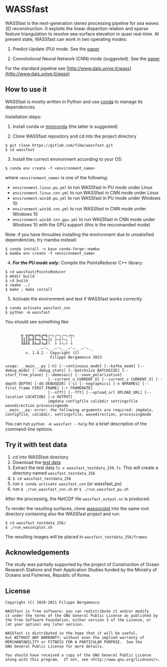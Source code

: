 # WASSfast

WASSfast is the next-generation stereo processing pipeline for sea waves 3D reconstruction. It exploits the linear dispertion relation and sparse feature triangulation to resolve sea-surface elevation in quasi real-time. At present state, WASSfast can work in two operating modes:

1) Predict-Update (PU) mode. See the [paper](https://www.sciencedirect.com/science/article/pii/S0098300420306385)

2) Convolutional Neural Network (CNN) mode (suggested). See the [paper](https://www.mdpi.com/2072-4292/13/18/3780/pdf)


For the standard pipeline see [http://www.dais.unive.it/wass](http://www.dais.unive.it/wass)

## How to use it

WASSfast is mostly written in Python and use [conda](https://www.anaconda.com/products/individual) to manage its dependencies.

Installation steps:

1. Install conda or [miniconda](https://docs.conda.io/en/latest/miniconda.html#latest-miniconda-installer-links) (the latter is suggested)

2. Clone WASSfast repository and cd into the project directory
```
$ git clone https://gitlab.com/fibe/wassfast.git
$ cd wassfast
```

3. Install the correct environment according to your OS:
```
$ conda env create -f <environment_name>
```
where ```<environment_name>``` is one of the following:

- ```environment.linux.pu.yml``` to run WASSfast in PU mode under Linux
- ```environment.linux.cnn.yml``` to run WASSfast in CNN mode under Linux
- ```environment.win10.pu.yml``` to run WASSfast in PU mode under Windows 10
- ```environment.win10.cnn.yml``` to run WASSfast in CNN mode under Windows 10
- ```environment.win10.cnn.gpu.yml``` to run WASSfast in CNN mode under Windows 10 with the GPU support (this is the reccomanded mode)

Note: if you have throubles installing the environment due to unsatisfied dependencies, try mamba instead:

```
$ conda install -n base conda-forge::mamba
$ mamba env create -f <environment_name>
```


4. ***For the PU mode only:*** Compile the PointsReducer C++ library:
```
$ cd wassfast/PointsReducer
$ mkdir build
$ cd build
$ cmake ../
$ make ; make install
```

5. Activate the environment and test if WASSfast works correctly:
```
$ conda activate wassfast_cnn
$ python -m wassfast
```

You should see something like:

```

       ╦ ╦╔═╗╔═╗╔═╗┌─┐┌─┐┌─┐┌┬┐
       ║║║╠═╣╚═╗╚═╗├┤ ├─┤└─┐ │
       ╚╩╝╩ ╩╚═╝╚═╝└  ┴ ┴└─┘ ┴
              _.~'~._.~'~._.~'~._.~'~._
         v. 1.4.2 - Copyright (C)
                    Filippo Bergamasco 2023

usage: __main__.py [-h] [--continuous_mode] [--kafka_mode] [--debug_mode] [--debug_stats] [--batchsize BATCHSIZE] [--start_from_plane] [--demosaic] [--save_polarization]
                   [--current_u CURRENT_U] [--current_v CURRENT_V] [--depth DEPTH] [-dd DEBUGDIR] [-s] [--nographics] [-n NFRAMES] [--first_frame FIRST_FRAME] [-r FRAMERATE]
                   [--nfft] [--fft] [--upload_url UPLOAD_URL] [--location LOCATION] [-o OUTPUT]
                   imgdata configfile calibdir settingsfile wavedirection processingmode
__main__.py: error: the following arguments are required: imgdata, configfile, calibdir, settingsfile, wavedirection, processingmode

```

You can run `python -m wassfast --help` for a brief description of the command-line options.


## Try it with test data

1. cd into WASSfast directory
2. Download the [test data](https://www.dais.unive.it/wass/wassfast_testdata_256.7z)
2. Extract the test data ```7z x wassfast_testdata_256.7z```. This will create a directory named `wassfast_testdata_256`
3. `$ cd wassfast_testdata_256`
4. run `$ conda activate wassfast_cnn` (or wassfast_pu)
5. run `$ ./run_wassfast_cnn.sh` or `$ ./run_wassfast_pu.sh`


After the processing, the NetCDF file `wassfast_output.nc` is produced. 

To render the resulting surfaces, clone [wassncplot](https://github.com/fbergama/wassncplot) into the same root directory containing also the WASSfast project and run:

```
$ cd wassfast_testdata_256/
$ ./run_wassncplot.sh
```

The resulting images will be placed in ```wassfast_testdata_256/frames```

## Acknowledgements

The study was partially supported by the project of Construction of Ocean Research Stations and their Application Studies funded by the Ministry of Oceans and Fisheries, Republic of Korea.


## License

```
Copyright (C) 2020-2021 Filippo Bergamasco 

WASSfast is free software: you can redistribute it and/or modify
it under the terms of the GNU General Public License as published by
the Free Software Foundation, either version 3 of the License, or
(at your option) any later version.

WASSfast is distributed in the hope that it will be useful,
but WITHOUT ANY WARRANTY; without even the implied warranty of
MERCHANTABILITY or FITNESS FOR A PARTICULAR PURPOSE.  See the
GNU General Public License for more details.

You should have received a copy of the GNU General Public License
along with this program.  If not, see <http://www.gnu.org/licenses/>.
```
